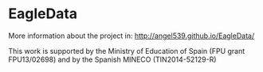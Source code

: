 # EagleData

More information about the project in: http://angel539.github.io/EagleData/

This work is supported by the Ministry of Education of Spain (FPU grant FPU13/02698) and by the Spanish MINECO (TIN2014-52129-R)
